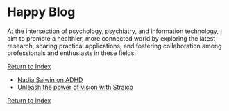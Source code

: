 # Happy Blog

At the intersection of psychology, psychiatry, and information technology, I aim to promote a healthier, more connected world by exploring the latest research, sharing practical applications, and fostering collaboration among professionals and enthusiasts in these fields.

[Return to Index](/)

* [Nadia Salwin on ADHD](2408031212-Nadia_Salwin.md)
* [Unleash the power of vision with Straico](2407191200-Unleash.md)

[Return to Index](/)